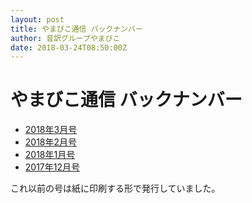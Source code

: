 ```yaml
---
layout: post
title: やまびこ通信 バックナンバー
author: 音訳グループやまびこ
date: 2018-03-24T08:50:00Z
---
```


# やまびこ通信 バックナンバー
- [2018年3月号](tusin201803.html)
- [2018年2月号](tusin201802.html)
- [2018年1月号](tusin201801.html)
- [2017年12月号](tusin201712.html)

これ以前の号は紙に印刷する形で発行していました。



